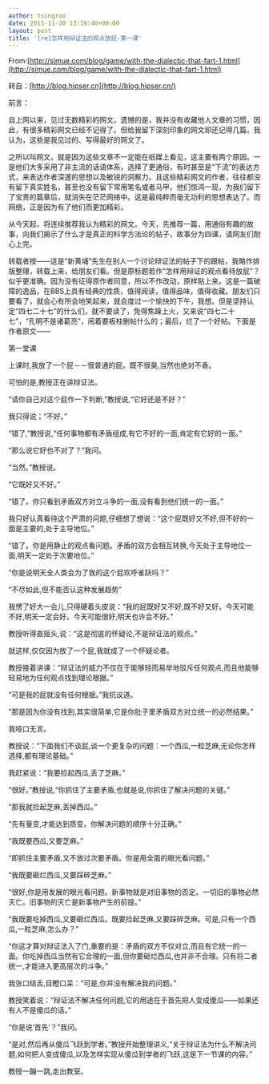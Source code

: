 ```yaml
---
author: tsingroo
date: 2011-11-30 13:19:40+00:00
layout: post
title: '[re]怎样用辩证法的观点放屁-第一课'
---
```


From:[http://simue.com/blog/game/with-the-dialectic-that-fart-1.html](http://simue.com/blog/game/with-the-dialectic-that-fart-1.html)


转自：[http://blog.hipser.cn](http://blog.hipser.cn/)

前言：

自上网以来，见过无数精彩的网文。遗憾的是，我并没有收藏他人文章的习惯，因此，有很多精彩网文已经不记得了。但给我留下深刻印象的网文却还记得几篇。我认为，这些是我见过的、写得最好的网文了。

<!-- more -->之所以叫网文，就是因为这些文章不一定能在纸媒上看见，这主要有两个原因。一是他们大多采用了非主流的话语体系，选择了更通俗，有时甚至是“下流”的表达方式，来表达作者深邃的思想以及敏锐的洞察力。且这些精彩网文的作者，往往都没有留下真实姓名，甚至也没有留下常用笔名或者马甲，他们惊鸿一现，为我们留下了宝贵的篇章后，就消失在茫茫网络中。这是最纯粹而毫无功利的思想表达了。而网络，正是因为有了他们而更加精彩。

从今天起，将连续推荐我认为精彩的网文。今天，先推荐一篇，用通俗有趣的故事，向我们揭示了什么才是真正的科学方法论的帖子，故事分为四课，请网友们耐心上完。

转载者按——这是“新黄埔”先生在别人一个讨论辩证法的帖子下的跟帖，我略作排版整理，转载上来，给朋友们看。但是原标题若作“怎样用辩证的观点看待放屁”？似乎更准确。因为没有征得原作者同意，所以不作改动，原样贴上来。这是一篇破障的逸品，在BBS上具有经典的性质，值得阅读，值得品味，值得收藏。朋友们只要看了，就会心有所会地笑起来，就会度过一个愉快的下午，我想。但是坚持认定“四七二十七”的什么们，就不要读了，免得焦躁上火，又来说“四七二十七”，“孔明不是诸葛亮”，闹着要板柱删帖什么的；最后，烂了一个好帖。下面是作者原文——



第一堂课

上课时,我放了一个屁－－很普通的屁。既不很臭,当然也绝对不香。

可怕的是,教授正在讲辩证法。

“请你自己对这个屁作一下判断,”教授说,“它好还是不好？”

我只得说；“不好。”

“错了,”教授说,“任何事物都有矛盾组成,有它不好的一面,肯定有它好的一面。”

“那么说它好也不对了？”我问。

“当然。”教授说。

“它既好又不好。”

“错了。你只看到矛盾双方对立斗争的一面,没有看到他们统一的一面。”

我只好认真看待这个严肃的问题,仔细想了想说：“这个屁既好又不好,但不好的一面是主要的,处于主导地位。”

“错了。你是用静止的观点看问题。矛盾的双方会相互转换,今天处于主导地位一面,明天一定处于次要地位。”

“你是说明天全人类会为了我的这个屁欢呼雀跃吗？”

“不尽如此,但不能否认这种发展趋势”

我愣了好大一会儿,只得硬着头皮说：“我的屁既好又不好,既不好又好。今天可能不好,明天一定会好。今天可能很好,明天也许会不好。”

教授听得直摇头,说：“这是彻底的怀疑论,不是辩证法的观点。”

就这样,仅仅因为放了一个屁,我就成了一个怀疑论者。



教授接着讲课：“辩证法的威力不仅在于能够轻而易举地驳斥任何观点,而且他能够轻易地为任何观点找到理论根据。”

“可是我的屁就没有任何根据。”我抗议道。

“那是因为你没有找到,其实很简单,它是你肚子里矛盾双方对立统一的必然结果。”

我哑口无言。

教授说：“下面我们不谈屁,谈一个更复杂的问题：一个西瓜,一粒芝麻,无论你怎样选择,都有理论基础。”

我赶紧说：“我要捡起西瓜,丢了芝麻。”

“很好。”教授说,“你抓住了主要矛盾,也就是说,你抓住了解决问题的关键。”

“那我就捡起芝麻,丢掉西瓜。”

“先有量变,才能达到质变。你解决问题的顺序十分正确。”

“我既要西瓜,又要芝麻。”

“即抓住主要矛盾,又不放过次要矛盾。你是用全面的眼光看问题。”

“我既要砸烂西瓜,又要踩碎芝麻。”

“很好,你是用发展的眼光看问题。新事物就是对旧事物的否定。一切旧的事物必然灭亡。旧事物的灭亡是新事物产生的前提。”

“我既要吃掉西瓜,又要砸烂西瓜。既要捡起芝麻,又要踩碎芝麻。可是,只有一个西瓜,一粒芝麻,怎么办？”

“你这才算对辩证法入了门,重要的是：矛盾的双方不仅对立,而且有它统一的一面。你吃掉西瓜当然有它合理的一面,但你要砸烂西瓜,也并非不合理。只有将二者统一,才能进入更高层次的斗争。”

我张口结舌,目瞪口呆：“可是,你并没有解决我的问题。”

教授笑着说：“辩证法不解决任何问题,它的用途在于首先把人变成傻瓜——如果还有人不是傻瓜的话。”

“你是说‘首先’？”我问。

“是对,然后再从傻瓜飞跃到学者。”教授开始整理讲义,“关于辩证法为什么不解决问题,如何把人变成傻瓜,以及怎样实现从傻瓜到学者的飞跃,这是下一节课的内容。”

教授一蹦一跳,走出教室。
